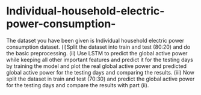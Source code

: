 # Individual-household-electric-power-consumption-

The dataset you have been given is Individual household electric power consumption
dataset. 
(i)Split the dataset into train and test (80:20) and do the basic preprocessing. 
(ii) Use LSTM to predict the global active power while keeping all other important
features and predict it for the testing days by training the model and plot the real global active
power and predicted global active power for the testing days and comparing the results. 
(iii) Now split the dataset in train and test (70:30) and predict the global active power for
the testing days and compare the results with part (ii).
